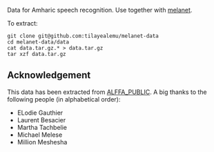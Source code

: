 Data for Amharic speech recognition. Use together with [melanet](https://github.com/tilayealemu/melanet).

To extract:
```
git clone git@github.com:tilayealemu/melanet-data
cd melanet-data/data
cat data.tar.gz.* > data.tar.gz
tar xzf data.tar.gz
```

## Acknowledgement
This data has been extracted from [ALFFA_PUBLIC](https://github.com/getalp/ALFFA_PUBLIC). A big thanks to the following people (in alphabetical order):
- ELodie Gauthier
- Laurent Besacier
- Martha Tachbelie
- Michael Melese
- Million Meshesha
